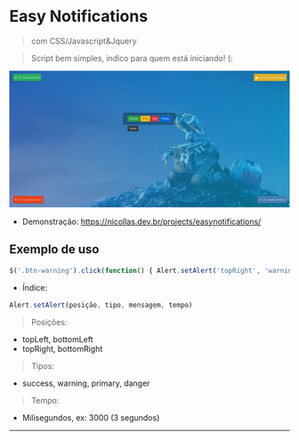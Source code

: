 # Easy Notifications
> com CSS/Javascript&Jquery

> Script bem simples, indico para quem está iniciando! (:

![](image.png)

* Demonstração: https://nicollas.dev.br/projects/easynotifications/

## Exemplo de uso

```javascript
$('.btn-warning').click(function() { Alert.setAlert('topRight', 'warning', 'Exemplo de alerta 2', 3000) })
```
* Índice:
```javascript
Alert.setAlert(posição, tipo, mensagem, tempo)
``` 

> Posições:
* topLeft, bottomLeft
* topRight, bottomRight

> Tipos:

* success, warning, primary, danger

> Tempo:

* Milisegundos, ex: 3000 (3 segundos)
------------
